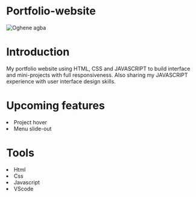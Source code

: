 # Portfolio-website

![Oghene agba](https://user-images.githubusercontent.com/72680556/184540192-654887ca-e4d5-47b9-9add-72b9d1dd743d.png)

# Introduction
My portfolio website using HTML, CSS and JAVASCRIPT to build interface and mini-projects with full responsiveness. Also sharing my JAVASCRIPT experience with user interface design skills.

# Upcoming features
<li> Project hover
<li> Menu slide-out

# Tools
<li> Html
<li> Css
<li> Javascript
<li> VScode

